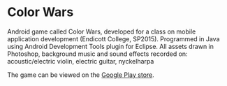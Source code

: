 # Color Wars

Android game called Color Wars, developed for a class on mobile application development (Endicott College, SP2015). Programmed in Java using Android Development Tools plugin for Eclipse. All assets drawn in Photoshop, background music and sound effects recorded on: acoustic/electric violin, electric guitar, nyckelharpa 

The game can be viewed on the [Google Play store](https://play.google.com/store/apps/details?id=com.jimmyswanbeck.colorwars&hl=en).
